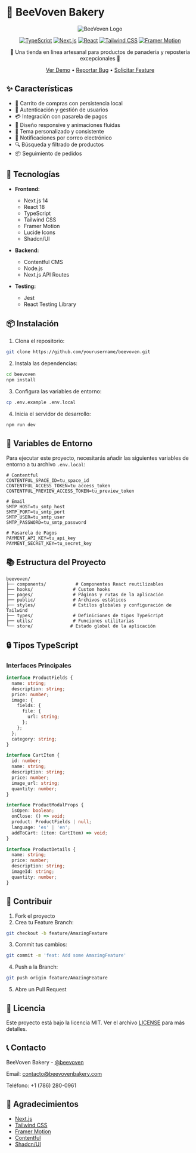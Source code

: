 # 🍯 BeeVoven Bakery

<div align="center">

![BeeVoven Logo](/images/SVG/LogoOnPurple.svg)

[![TypeScript](https://img.shields.io/badge/TypeScript-007ACC?style=for-the-badge&logo=typescript&logoColor=white)](https://www.typescriptlang.org/)
[![Next.js](https://img.shields.io/badge/Next.js-000000?style=for-the-badge&logo=next.js&logoColor=white)](https://nextjs.org/)
[![React](https://img.shields.io/badge/React-61DAFB?style=for-the-badge&logo=react&logoColor=black)](https://reactjs.org/)
[![Tailwind CSS](https://img.shields.io/badge/Tailwind_CSS-38B2AC?style=for-the-badge&logo=tailwind-css&logoColor=white)](https://tailwindcss.com/)
[![Framer Motion](https://img.shields.io/badge/Framer_Motion-0055FF?style=for-the-badge&logo=framer&logoColor=white)](https://www.framer.com/motion/)

🌟 Una tienda en línea artesanal para productos de panadería y repostería excepcionales 🥐

[Ver Demo](https://beevoven.com) • [Reportar Bug](https://github.com/yourusername/beevoven/issues) • [Solicitar Feature](https://github.com/yourusername/beevoven/issues)

</div>

## ✨ Características

- 🛒 Carrito de compras con persistencia local
- 🔐 Autenticación y gestión de usuarios
- 💳 Integración con pasarela de pagos
- 📱 Diseño responsive y animaciones fluidas
- 🌈 Tema personalizado y consistente
- 📧 Notificaciones por correo electrónico
- 🔍 Búsqueda y filtrado de productos
- 📦 Seguimiento de pedidos

## 🚀 Tecnologías

- **Frontend:**
  - Next.js 14
  - React 18
  - TypeScript
  - Tailwind CSS
  - Framer Motion
  - Lucide Icons
  - Shadcn/UI

- **Backend:**
  - Contentful CMS
  - Node.js
  - Next.js API Routes

- **Testing:**
  - Jest
  - React Testing Library

## 📦 Instalación

1. Clona el repositorio:
```bash
git clone https://github.com/yourusername/beevoven.git
```

2. Instala las dependencias:
```bash
cd beevoven
npm install
```

3. Configura las variables de entorno:
```bash
cp .env.example .env.local
```

4. Inicia el servidor de desarrollo:
```bash
npm run dev
```

## 🔧 Variables de Entorno

Para ejecutar este proyecto, necesitarás añadir las siguientes variables de entorno a tu archivo `.env.local`:

```env
# Contentful
CONTENTFUL_SPACE_ID=tu_space_id
CONTENTFUL_ACCESS_TOKEN=tu_access_token
CONTENTFUL_PREVIEW_ACCESS_TOKEN=tu_preview_token

# Email
SMTP_HOST=tu_smtp_host
SMTP_PORT=tu_smtp_port
SMTP_USER=tu_smtp_user
SMTP_PASSWORD=tu_smtp_password

# Pasarela de Pagos
PAYMENT_API_KEY=tu_api_key
PAYMENT_SECRET_KEY=tu_secret_key
```

## 📚 Estructura del Proyecto

```
beevoven/
├── components/           # Componentes React reutilizables
├── hooks/               # Custom hooks
├── pages/               # Páginas y rutas de la aplicación
├── public/              # Archivos estáticos
├── styles/              # Estilos globales y configuración de Tailwind
├── types/               # Definiciones de tipos TypeScript
├── utils/               # Funciones utilitarias
└── store/              # Estado global de la aplicación
```

## 🔒 Tipos TypeScript

### Interfaces Principales

```typescript
interface ProductFields {
  name: string;
  description: string;
  price: number;
  image: {
    fields: {
      file: {
        url: string;
      };
    };
  };
  category: string;
}

interface CartItem {
  id: number;
  name: string;
  description: string;
  price: number;
  image_url: string;
  quantity: number;
}

interface ProductModalProps {
  isOpen: boolean;
  onClose: () => void;
  product: ProductFields | null;
  language: 'es' | 'en';
  addToCart: (item: CartItem) => void;
}

interface ProductDetails {
  name: string;
  price: number;
  description: string;
  imageId: string;
  quantity: number;
}
```

## 🤝 Contribuir

1. Fork el proyecto
2. Crea tu Feature Branch:
```bash
git checkout -b feature/AmazingFeature
```
3. Commit tus cambios:
```bash
git commit -m 'feat: Add some AmazingFeature'
```
4. Push a la Branch:
```bash
git push origin feature/AmazingFeature
```
5. Abre un Pull Request

## 📄 Licencia

Este proyecto está bajo la licencia MIT. Ver el archivo [LICENSE](LICENSE) para más detalles.

## 📞 Contacto

BeeVoven Bakery - [@beevoven](https://twitter.com/beevoven)

Email: contacto@beevovenbakery.com

Teléfono: +1 (786) 280-0961

## 🙏 Agradecimientos

- [Next.js](https://nextjs.org/)
- [Tailwind CSS](https://tailwindcss.com/)
- [Framer Motion](https://www.framer.com/motion/)
- [Contentful](https://www.contentful.com/)
- [Shadcn/UI](https://ui.shadcn.com/)